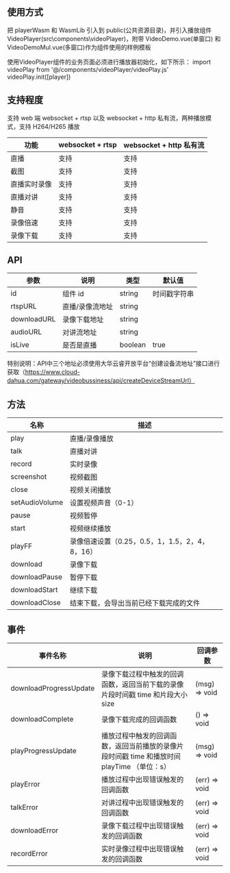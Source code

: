 ## 使用方式

把 playerWasm 和 WasmLib 引入到 public(公共资源目录)，并引入播放组件 VideoPlayer(src\components\videoPlayer)，附带 VideoDemo.vue(单窗口) 和VideoDemoMul.vue(多窗口)作为组件使用的样例模板

使用VideoPlayer组件的业务页面必须进行播放器初始化，如下所示：
import videoPlay from '@/components/videoPlayer/videoPlay.js'
videoPlay.init([player])

## 支持程度

支持 web 端 websocket + rtsp 以及 websocket + http 私有流，两种播放模式，支持 H264/H265 播放

| 功能 | websocket + rtsp | websocket + http 私有流 |
| ---- | ---------------- | ----------------------- |
| 直播 | 支持 | 支持 |
| 截图 | 支持 | 支持 |
| 直播实时录像 | 支持 | 支持 |
| 直播对讲 | 支持 | 支持 |
| 静音 | 支持 | 支持 |
| 录像倍速 | 支持 | 支持 |
| 录像下载 | 支持 | 支持 |

## API

| 参数              | 说明                           | 类型    | 默认值       |
| ----------------- | ------------------------------ | ------- | ------------ |
| id                | 组件 id                        | string  | 时间戳字符串 |
| rtspURL           | 直播/录像流地址                     | string  |              |
| downloadURL       | 录像下载地址                     | string  |              |
| audioURL          | 对讲流地址                     | string  |              |
| isLive            | 是否是直播                     | boolean | true         |

特别说明：API中三个地址必须使用大华云睿开放平台“创建设备流地址”接口进行获取（https://www.cloud-dahua.com/gateway/videobussiness/api/createDeviceStreamUrl）

## 方法

| 名称           | 描述                                           |
| -------------- | ---------------------------------------------- |
| play           | 直播/录像播放                                  |
| talk           | 直播对讲                                       |
| record         | 实时录像                                       |
| screenshot     | 视频截图                                       |
| close          | 视频关闭播放                                   |
| setAudioVolume | 设置视频声音（0-1）                            |
| pause          | 视频暂停                                       |
| start          | 视频继续播放                                   |
| playFF         | 录像倍速设置（0.25，0.5，1，1.5，2，4，8，16） |
| download       | 录像下载                                       |
| downloadPause       | 暂停下载                                       |
| downloadStart       | 继续下载                                       |
| downloadClose       | 结束下载，会导出当前已经下载完成的文件          |

## 事件

| 事件名称 | 说明 | 回调参数 |
| ------- | ---- | ------- |
| downloadProgressUpdate | 录像下载过程中触发的回调函数，返回当前下载的录像片段时间戳 time 和片段大小 size | (msg) => void |
| downloadComplete | 录像下载完成的回调函数 | () => void |
| playProgressUpdate | 播放过程中触发的回调函数，返回当前播放的录像片段时间戳 time 和播放时间 playTime （单位：s） | (msg) => void |
| playError | 播放过程中出现错误触发的回调函数 | (err) => void |
| talkError | 对讲过程中出现错误触发的回调函数 | (err) => void |
| downloadError | 录像下载过程中出现错误触发的回调函数 | (err) => void |
| recordError | 实时录像过程中出现错误触发的回调函数 | (err) => void |

